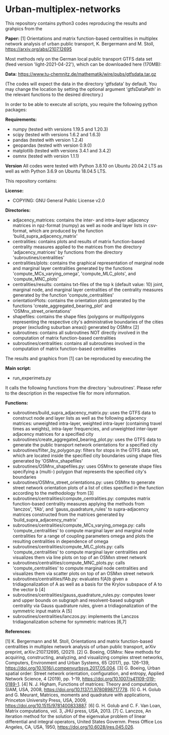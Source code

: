 # Urban-multiplex-networks

This repository contains python3 codes reproducing the results and grahpics from the 

**Paper:**
[1] Orientations and matrix function-based centralities in multiplex network analysis of urban public transport, K. Bergermann and M. Stoll, https://arxiv.org/abs/2107.12695

Most methods rely on the German local public transport GTFS data set (feed version 'light-2021-04-22'), which can be downloaded here (170MB):

**Data:**
https://www.tu-chemnitz.de/mathematik/wire/pubs/gtfsdata.tar.gz

(The codes will expect the data in the directory 'gtfsdata' by default. You may change the location by setting the optional argument 'gtfsDataPath' in the relevant functions to the desired directory.)

In order to be able to execute all scripts, you require the following python packages:

**Requirements:**
 - numpy (tested with versions 1.19.5 and 1.20.3)
 - scipy (tested with versions 1.6.2 and 1.6.3)
 - pandas (tested with version 1.2.4)
 - geopandas (tested with version 0.9.0)
 - matplotlib (tested with versions 3.4.1 and 3.4.2)
 - osmnx (tested with version 1.1.1)
 
**Version**
All codes were tested with Python 3.8.10 on Ubuntu 20.04.2 LTS as well as with Python 3.6.9 on Ubuntu 18.04.5 LTS.


This repository contains:

**License:**
 - COPYING: GNU General Public License v2.0

**Directories:**
 - adjacency_matrices: contains the inter- and intra-layer adjacency matrices in npz-format (numpy) as well as node and layer lists in csv-format, which are produced by the function 'build_supra_adjacency_matrix'
 - centralities: contains plots and results of matrix function-based centrality measures applied to the matrices from the directory 'adjacency_matrices' by functions from the directory 'subroutines/centralities'
 - centralities/plots: contains the graphical representation of marginal node and marginal layer centralities generated by the functions 'compute_MCs_varying_omega', 'compute_MLC_plots', and 'compute_MNC_plots'
 - centralities/results: contains txt-files of the top k (default value: 10) joint, marginal node, and marginal layer centralities of the centrality measures generated by the function 'compute_centralities'
 - orientationPlots: contains the orientation plots generated by the functions 'create_aggregated_bearing_plot' and 'OSMnx_street_orientations'
 - shapefiles: contains the shape files (polygons or multipolygons representing the respective city's administrative boundaries of the cities proper (excluding suburban areas)) generated by OSMnx [2]
 - subroutines: contains all subroutines NOT directly involved in the computation of matrix function-based centralities
 - subroutines/centralities: contains all subroutines involved in the computation of matrix function-based centralities


The results and graphics from [1] can be reproduced by executing the

**Main script:**
 - run_experimets.py

It calls the following functions from the directory 'subroutines'. Please refer to the description in the respective file for more information.

**Functions:**
 - subroutines/build_supra_adjacency_matrix.py: uses the GTFS data to construct node and layer lists as well as the following adjacency matrices: unweighted intra-layer, weighted intra-layer (containing travel times as weights), intra-layer frequencies, and unweighted inter-layer adjacency matrices for a specified city
 - subroutines/create_aggregated_bearing_plot.py: uses the GTFS data to generate the public transport network orientations for a specified city
 - subroutines/filter_by_polygon.py: filters for stops in the GTFS data set, which are located inside the specified city boundaries using shape files generated by 'OSMnx_shapefiles'
 - subroutines/OSMnx_shapefiles.py: uses OSMnx to generate shape files specifying a (multi-) polygon that represents the specified city's boundaries
 - subroutines/OSMnx_street_orientations.py: uses OSMnx to generate street network orientation plots of a list of cities specified in the function according to the methodology from [3]
 - subroutines/centralities/compute_centralities.py: computes matrix function-based centrality measures applying the methods from 'lanczos', 'fAb', and 'gauss_quadrature_rules' to supra-adjacency matrices constructed from the matrices generated by 'build_supra_adjacency_matrix'
 - subroutines/centralities/compute_MCs_varying_omega.py: calls 'compute_centralities' to compute marginal layer and marginal node centralities for a range of coupling parameters omega and plots the resulting centralities in dependence of omega
 - subroutines/centralities/compute_MLC_plots.py: calls 'compute_centralities' to compute marginal layer centralities and visualizes them via line plots on top of an OSMxn street network
 - subroutines/centralities/compute_MNC_plots.py: calls 'compute_centralities' to compute marginal node centralities and visualizes them via scatter plots on top of an OSMxn street network
 - subroutines/centralities/fAb.py: evaluates f(A)b given a tridiagonalization of A as well as a basis for the Krylov subspace of A to the vector b [4]
 - subroutines/centralities/gauss_quadrature_rules.py: computes lower and upper bounds on subgraph and resolvent-based subgraph centrality via Gauss quadrature rules, given a tridiagonalization of the symmetric input matrix A [5]
 - subroutines/centralities/lanczos.py: implements the Lanczos tridiagonalization scheme for symmetric matrices [6,7]


**References:**

[1] K. Bergermann and M. Stoll, Orientations and matrix function-based centralities in multiplex network analysis of urban public transport, arXiv preprint, arXiv:2107.12695, (2021).
[2] G. Boeing, OSMnx: New methods for acquiring, constructing, analyzing, and visualizing complex street networks, Computers, Environment and Urban Systems, 65 (2017), pp. 126–139, https://doi.org/10.1016/j.compenvurbsys.2017.05.004.
[3] G. Boeing, Urban spatial order: Street network orientation, configuration, and entropy, Applied Network Science, 4 (2019), pp. 1–19, https://doi.org/10.1007/s41109-019-0189-1.
[4] N. J. Higham, Functions of matrices: Theory and computation, SIAM, USA, 2008, https://doi.org/10.1137/1.9780898717778.
[5] G. H. Golub and G. Meurant, Matrices, moments and quadrature with applications, Princeton University Press, USA, 2009, https://doi.org/10.1515/9781400833887.
[6] G. H. Golub and C. F. Van Loan, Matrix computations, vol. 3, JHU press, USA, 2013.
[7] C. Lanczos, An iteration method for the solution of the eigenvalue problem of linear differential and integral operators, United States Governm. Press Office Los Angeles, CA, USA, 1950, https://doi.org/10.6028/jres.045.026.

